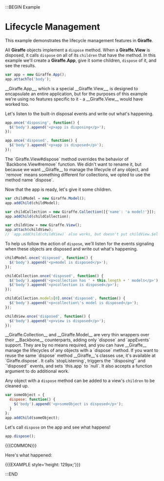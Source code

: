 :::BEGIN Example

# Lifecycle Management

This example demonstrates the lifecycle management features in __Giraffe__.

All __Giraffe__ objects implement a `dispose` method. When a __Giraffe.View__ is
disposed, it calls `dispose` on all of its `children` that have the method. In
this example we'll create a __Giraffe.App__, give it some children, `dispose` of
it, and see the results.

```js
var app = new Giraffe.App();
app.attachTo('body');
```

<div class="note">
__Giraffe.App__, which is a special __Giraffe.View__, is designed to encapsulate
an entire application, but for the purposes of this example we're using no
features specific to it - a __Giraffe.View__ would have worked too.
</div>

Let's listen to the built-in disposal events and write out what's happening.

```js
app.once('disposing', function() {
  $('body').append('<p>app is disposing</p>');
});

app.once('disposed', function() {
  $('body').append('<p>app is disposed</p>');
});
```

<div class='note'>
The `Giraffe.View#dispose` method overrides the behavior of
`Backbone.View#remove` function. We didn't want to rename it, but because we
want __Giraffe__ to manage the lifecycle of any object, and `remove` means
something different for collections, we opted to use the method name `dispose`.
</div>

Now that the app is ready, let's give it some children.

```js
var childModel = new Giraffe.Model();
app.addChild(childModel);

var childCollection = new Giraffe.Collection([{'name': 'a model!'}]);
app.addChild(childCollection);

var childView = new Giraffe.View();
app.attach(childView);
// `app.addChild(childView)` also works, but doesn't put childView.$el in app.$el
```

To help us follow the action of `dispose`, we'll listen for the events signaling
when these objects are disposed and write out what's happening.

```js
childModel.once('disposed', function() {
  $('body').append('<p>model is disposed</p>');
});

childCollection.once('disposed', function() {
  $('body').append('<p>collection has ' + this.length + ' models</p>');
  $('body').append('<p>collection is disposed</p>');
});

childCollection.models[0].once('disposed', function() {
  $('body').append('<p>collection\'s model is disposed</p>');
});

childView.once('disposed', function() {
  $('body').append('<p>view is disposed</p>');
});
```

<div class='note'>
__Giraffe.Collection__ and __Giraffe.Model__ are very thin wrappers over their
__Backbone__ counterparts, adding only `dispose` and `appEvents` support. They
are by no means required, and you can have __Giraffe__ manage the lifecycles of
any objects with a `dispose` method. If you want to reuse the same `dispose`
method __Giraffe__'s classes use, it's available at `Giraffe.dispose`. It calls
`stopListening`, triggers the `'disposing'` and `'disposed'` events, and sets
`this.app` to `null`. It also accepts a function argument to do additional work.
</div>

Any object with a `dispose` method can be added to a view's `children` to be
cleaned up.

```js
var someObject = {
  dispose: function() {
    $('body').append('<p>someObject is disposed</p>');
  }
};
app.addChild(someObject);
```

Let's call `dispose` on the app and see what happens!

```js
app.dispose();
```

{{{COMMON}}}

Here's what happened:

{{{EXAMPLE style='height: 129px;'}}}


:::END

